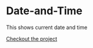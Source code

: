 # Date-and-Time

This shows current date and time

[Checkout the project](https://danish-005.github.io/Date-and-Time/)
